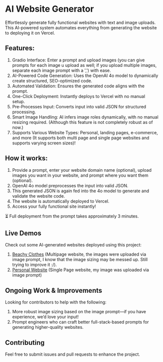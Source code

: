 # AI Website Generator
Effortlessly generate fully functional websites with text and image uploads. This AI-powered system automates everything from generating the website to deploying it on Vercel.


## Features:
1. Gradio Interface: Enter a prompt and upload images (you can give prompts for each image u upload as well; if you upload multiple images, separate each image prompt with a ',') with ease.
2. AI-Powered Code Generation: Uses the OpenAI 4o model to dynamically create structured, SEO-optimized code.
3. Automated Validation: Ensures the generated code aligns with the prompt.
4. One-Click Deployment: Instantly deploys to Vercel with no manual setup.
5. Pre-Processes Input: Converts input into valid JSON for structured processing.
6. Smart Image Handling: AI infers image roles dynamically, with no manual resizing required. (Although this feature is not completely robust as of now.)
7. Supports Various Website Types: Personal, landing pages, e-commerce, and more (It supports both multi page and single page websites and supports varying screen sizes)!


## How it works:
1. Provide a prompt, enter your website domain name (optional), upload images you want in your website, and prompt where you want them (optional).
2. OpenAI 4o model preprocesses the input into valid JSON.
3. This generated JSON is again fed into the 4o model to generate and validate the website code.
4. The website is automatically deployed to Vercel.
5. Access your fully functional site instantly!

⏳ Full deployment from the prompt takes approximately 3 minutes.

## Live Demos
Check out some AI-generated websites deployed using this project:
1. [Beachy Clothes](beachy-clothes-jy4zz1auq-shreshth-kapais-projects.vercel.app) (Multipage website, the images were uploaded via image prompt, I know that the image sizing may be messed up. Still trying to improve it :/). 
2.  [Personal Website](https://beachy-clothes--ten.vercel.app/) (Single Page website, my image was uploaded via image prompt)

##  Ongoing Work & Improvements
Looking for contributors to help with the following:
1. More robust image sizing based on the image prompt—if you have experience, we’d love your input!
2. Prompt engineers who can craft better full-stack-based prompts for generating higher-quality websites.

## Contributing
Feel free to submit issues and pull requests to enhance the project.
